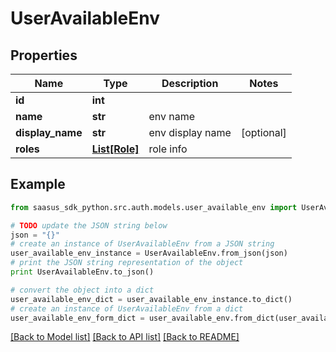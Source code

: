 # UserAvailableEnv


## Properties
Name | Type | Description | Notes
------------ | ------------- | ------------- | -------------
**id** | **int** |  | 
**name** | **str** | env name | 
**display_name** | **str** | env display name | [optional] 
**roles** | [**List[Role]**](Role.md) | role info | 

## Example

```python
from saasus_sdk_python.src.auth.models.user_available_env import UserAvailableEnv

# TODO update the JSON string below
json = "{}"
# create an instance of UserAvailableEnv from a JSON string
user_available_env_instance = UserAvailableEnv.from_json(json)
# print the JSON string representation of the object
print UserAvailableEnv.to_json()

# convert the object into a dict
user_available_env_dict = user_available_env_instance.to_dict()
# create an instance of UserAvailableEnv from a dict
user_available_env_form_dict = user_available_env.from_dict(user_available_env_dict)
```
[[Back to Model list]](../README.md#documentation-for-models) [[Back to API list]](../README.md#documentation-for-api-endpoints) [[Back to README]](../README.md)


